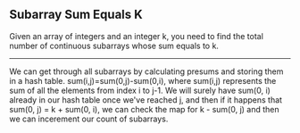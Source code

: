 ## Subarray Sum Equals K

Given an array of integers and an integer k, you need to find the total number of continuous subarrays whose sum equals to k.

- - -

We can get through all subarrays by calculating presums and storing them in a hash table. 
sum(i,j)=sum(0,j)-sum(0,i), where sum(i,j) represents the sum of all the elements from index i to j-1. We will surely have sum(0, i) already in our hash table once we've reached j, and then if it happens that sum(0, j) = k + sum(0, i), we can check the map for k - sum(0, j) and then we can incerement our count of subarrays.
